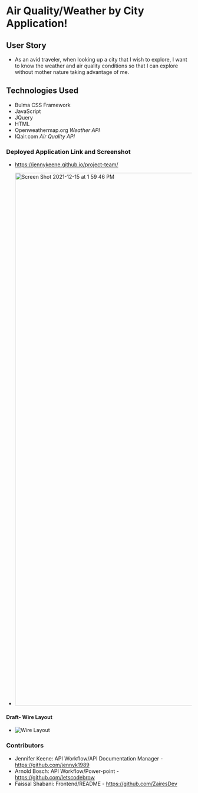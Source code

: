 # Air Quality/Weather by City Application!

## User Story

- As an avid traveler, when looking up a city that I wish to explore, I want to know the weather and air quality conditions so that I can explore without mother nature taking advantage of me.

## Technologies Used

- Bulma CSS Framework
- JavaScript
- JQuery
- HTML
- Openweathermap.org _Weather API_
- IQair.com _Air Quality API_

### Deployed Application Link and Screenshot

- https://jennykeene.github.io/project-team/

- <img width="1440" alt="Screen Shot 2021-12-15 at 1 59 46 PM" src="https://user-images.githubusercontent.com/92201576/146256581-8021b206-cf5f-4fdc-9ddf-6841cde1bbc8.png">

#### Draft- Wire Layout

- ![Wire Layout](https://user-images.githubusercontent.com/92201576/145103687-c705e433-1fff-4ba9-ae0c-5eeadcf0756e.png)

### Contributors

- Jennifer Keene: API Workflow/API Documentation Manager - https://github.com/jennyk1989
- Arnold Bosch: API Workflow/Power-point - https://github.com/letscodebrow
- Faissal Shabani: Frontend/README - https://github.com/ZairesDev
